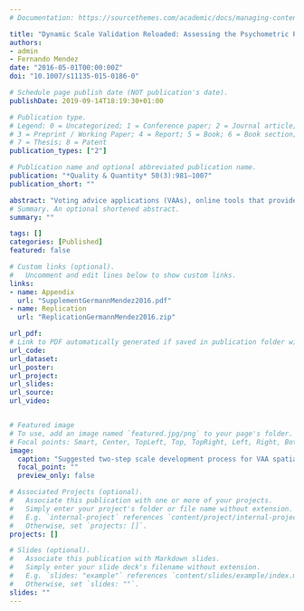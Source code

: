 ```yaml
---
# Documentation: https://sourcethemes.com/academic/docs/managing-content/

title: "Dynamic Scale Validation Reloaded: Assessing the Psychometric Properties of Latent Measures of Ideology in VAA Spatial Maps"
authors: 
- admin
- Fernando Mendez
date: "2016-05-01T00:00:00Z"
doi: "10.1007/s11135-015-0186-0"

# Schedule page publish date (NOT publication's date).
publishDate: 2019-09-14T18:19:30+01:00

# Publication type.
# Legend: 0 = Uncategorized; 1 = Conference paper; 2 = Journal article;
# 3 = Preprint / Working Paper; 4 = Report; 5 = Book; 6 = Book section;
# 7 = Thesis; 8 = Patent
publication_types: ["2"]

# Publication name and optional abbreviated publication name.
publication: "*Quality & Quantity* 50(3):981–1007"
publication_short: ""

abstract: "Voting advice applications (VAAs), online tools that provide voters with an estimate of their ideological congruence with political parties or candidates, have become increasingly popular in recent years. Many VAAs draw on low-dimensional spatial representations to match voters to political elites. Yet VAA spatial maps tend to be defined purely on a priori grounds. Thus fundamental psychometric properties, such as unidimensionality and reliability, remain unchecked and potentially violated. This practice can be damaging to the quality of spatial matches. In this paper we propose dynamic scale validation (DSV) as a method to empirically validate and thereby improve VAA spatial maps. The basic logic is to draw on data generated by users who access the VAA soon after its launch for an evaluation (and potential adjustment) of the spatial maps. We demonstrate the usefulness of DSV drawing on data from three actual VAAs: ParteieNavi, votulmeu and choose4cyprus."
# Summary. An optional shortened abstract.
summary: ""

tags: []
categories: [Published]
featured: false

# Custom links (optional).
#   Uncomment and edit lines below to show custom links.
links:
- name: Appendix
  url: "SupplementGermannMendez2016.pdf"
- name: Replication
  url: "ReplicationGermannMendez2016.zip"

url_pdf: 
# Link to PDF automatically generated if saved in publication folder with same name as folder
url_code: 
url_dataset: 
url_poster:
url_project:
url_slides:
url_source:
url_video:


# Featured image
# To use, add an image named `featured.jpg/png` to your page's folder. 
# Focal points: Smart, Center, TopLeft, Top, TopRight, Left, Right, BottomLeft, Bottom, BottomRight.
image:
  caption: "Suggested two-step scale development process for VAA spatial maps"
  focal_point: ""
  preview_only: false

# Associated Projects (optional).
#   Associate this publication with one or more of your projects.
#   Simply enter your project's folder or file name without extension.
#   E.g. `internal-project` references `content/project/internal-project/index.md`.
#   Otherwise, set `projects: []`.
projects: []

# Slides (optional).
#   Associate this publication with Markdown slides.
#   Simply enter your slide deck's filename without extension.
#   E.g. `slides: "example"` references `content/slides/example/index.md`.
#   Otherwise, set `slides: ""`.
slides: ""
---
```

